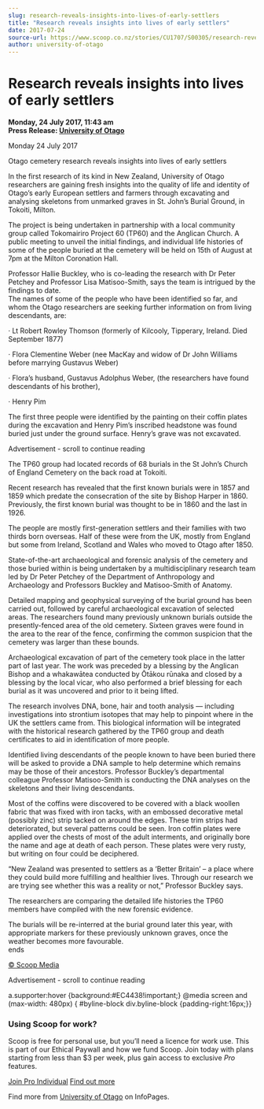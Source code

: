 ```yaml
---
slug: research-reveals-insights-into-lives-of-early-settlers
title: "Research reveals insights into lives of early settlers"
date: 2017-07-24
source-url: https://www.scoop.co.nz/stories/CU1707/S00305/research-reveals-insights-into-lives-of-early-settlers.htm
author: university-of-otago
---
```

Research reveals insights into lives of early settlers
======================================================

**Monday, 24 July 2017, 11:43 am**  
**Press Release: [University of Otago](https://info.scoop.co.nz/University_of_Otago)**

  
Monday 24 July 2017

Otago cemetery research reveals insights into lives of early settlers

  
In the first research of its kind in New Zealand, University of Otago researchers are gaining fresh insights into the quality of life and identity of Otago’s early European settlers and farmers through excavating and analysing skeletons from unmarked graves in St. John’s Burial Ground, in Tokoiti, Milton.

The project is being undertaken in partnership with a local community group called Tokomairiro Project 60 (TP60) and the Anglican Church. A public meeting to unveil the initial findings, and individual life histories of some of the people buried at the cemetery will be held on 15th of August at 7pm at the Milton Coronation Hall.

Professor Hallie Buckley, who is co-leading the research with Dr Peter Petchey and Professor Lisa Matisoo-Smith, says the team is intrigued by the findings to date.  
The names of some of the people who have been identified so far, and whom the Otago researchers are seeking further information on from living descendants, are:

· Lt Robert Rowley Thomson (formerly of Kilcooly, Tipperary, Ireland. Died September 1877)

· Flora Clementine Weber (nee MacKay and widow of Dr John Williams before marrying Gustavus Weber)

· Flora’s husband, Gustavus Adolphus Weber, (the researchers have found descendants of his brother),

· Henry Pim

The first three people were identified by the painting on their coffin plates during the excavation and Henry Pim’s inscribed headstone was found buried just under the ground surface. Henry’s grave was not excavated.

Advertisement - scroll to continue reading





The TP60 group had located records of 68 burials in the St John’s Church of England Cemetery on the back road at Tokoiti.

Recent research has revealed that the first known burials were in 1857 and 1859 which predate the consecration of the site by Bishop Harper in 1860. Previously, the first known burial was thought to be in 1860 and the last in 1926.

The people are mostly first-generation settlers and their families with two thirds born overseas. Half of these were from the UK, mostly from England but some from Ireland, Scotland and Wales who moved to Otago after 1850.

State-of-the-art archaeological and forensic analysis of the cemetery and those buried within is being undertaken by a multidisciplinary research team led by Dr Peter Petchey of the Department of Anthropology and Archaeology and Professors Buckley and Matisoo-Smith of Anatomy.

Detailed mapping and geophysical surveying of the burial ground has been carried out, followed by careful archaeological excavation of selected areas. The researchers found many previously unknown burials outside the presently-fenced area of the old cemetery. Sixteen graves were found in the area to the rear of the fence, confirming the common suspicion that the cemetery was larger than these bounds.

Archaeological excavation of part of the cemetery took place in the latter part of last year. The work was preceded by a blessing by the Anglican Bishop and a whakawātea conducted by Ōtākou rūnaka and closed by a blessing by the local vicar, who also performed a brief blessing for each burial as it was uncovered and prior to it being lifted.

The research involves DNA, bone, hair and tooth analysis — including investigations into strontium isotopes that may help to pinpoint where in the UK the settlers came from. This biological information will be integrated with the historical research gathered by the TP60 group and death certificates to aid in identification of more people.

Identified living descendants of the people known to have been buried there will be asked to provide a DNA sample to help determine which remains may be those of their ancestors. Professor Buckley’s departmental colleague Professor Matisoo-Smith is conducting the DNA analyses on the skeletons and their living descendants.

Most of the coffins were discovered to be covered with a black woollen fabric that was fixed with iron tacks, with an embossed decorative metal (possibly zinc) strip tacked on around the edges. These trim strips had deteriorated, but several patterns could be seen. Iron coffin plates were applied over the chests of most of the adult interments, and originally bore the name and age at death of each person. These plates were very rusty, but writing on four could be deciphered.

“New Zealand was presented to settlers as a ‘Better Britain’ – a place where they could build more fulfilling and healthier lives. Through our research we are trying see whether this was a reality or not,” Professor Buckley says.

The researchers are comparing the detailed life histories the TP60 members have compiled with the new forensic evidence.

The burials will be re-interred at the burial ground later this year, with appropriate markers for these previously unknown graves, once the weather becomes more favourable.  
ends

[© Scoop Media](http://www.scoop.co.nz/about/terms.html)  

Advertisement - scroll to continue reading



a.supporter:hover {background:#EC4438!important;} @media screen and (max-width: 480px) { #byline-block div.byline-block {padding-right:16px;}}

### Using Scoop for work?

Scoop is free for personal use, but you’ll need a licence for work use. This is part of our Ethical Paywall and how we fund Scoop. Join today with plans starting from less than $3 per week, plus gain access to exclusive _Pro_ features.  
  
[Join Pro Individual](https://pro.scoop.co.nz/Individual/?from=ProIn24) [Find out more](https://pro.scoop.co.nz/using-scoop-for-work/?from=ProIn24)

Find more from [University of Otago](https://info.scoop.co.nz/University_of_Otago) on InfoPages.